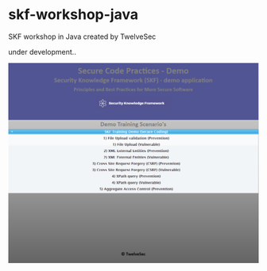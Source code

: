 # skf-workshop-java
SKF workshop in Java created by TwelveSec

under development.. 


![alt text](WebContent/resources/images/skf_readme.png "SKF Image")

